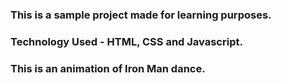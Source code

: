 ### This is a sample project made for learning purposes.
### Technology Used - HTML, CSS and Javascript.

### This is an animation of Iron Man dance.

[Instagram]:
[Di]